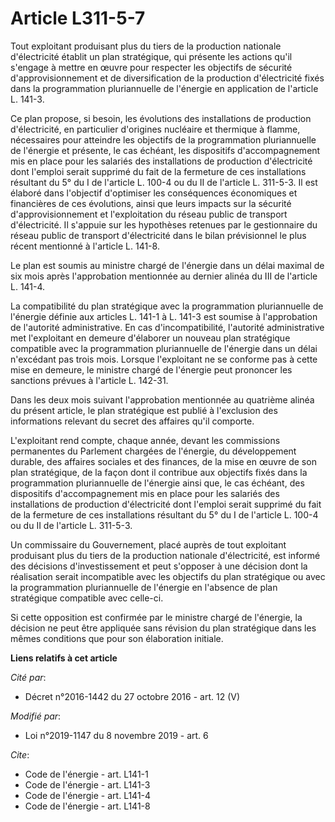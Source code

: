 # Article L311-5-7

Tout exploitant produisant plus du tiers de la production nationale d'électricité établit un plan stratégique, qui présente
les actions qu'il s'engage à mettre en œuvre pour respecter les objectifs de sécurité d'approvisionnement et de
diversification de la production d'électricité fixés dans la programmation pluriannuelle de l'énergie en application de
l'article L. 141-3.

Ce plan propose, si besoin, les évolutions des installations de production d'électricité, en particulier d'origines nucléaire
et thermique à flamme, nécessaires pour atteindre les objectifs de la programmation pluriannuelle de l'énergie et présente,
le cas échéant, les dispositifs d'accompagnement mis en place pour les salariés des installations de production d'électricité
dont l'emploi serait supprimé du fait de la fermeture de ces installations résultant du 5° du I de l'article L. 100-4 ou du
II de l'article L. 311-5-3. Il est élaboré dans l'objectif d'optimiser les conséquences économiques et financières de ces
évolutions, ainsi que leurs impacts sur la sécurité d'approvisionnement et l'exploitation du réseau public de transport
d'électricité. Il s'appuie sur les hypothèses retenues par le gestionnaire du réseau public de transport d'électricité dans
le bilan prévisionnel le plus récent mentionné à l'article L. 141-8.

Le plan est soumis au ministre chargé de l'énergie dans un délai maximal de six mois après l'approbation mentionnée au
dernier alinéa du III de l'article L. 141-4.

La compatibilité du plan stratégique avec la programmation pluriannuelle de l'énergie définie aux articles L. 141-1 à L.
141-3 est soumise à l'approbation de l'autorité administrative. En cas d'incompatibilité, l'autorité administrative met
l'exploitant en demeure d'élaborer un nouveau plan stratégique compatible avec la programmation pluriannuelle de l'énergie
dans un délai n'excédant pas trois mois. Lorsque l'exploitant ne se conforme pas à cette mise en demeure, le ministre chargé
de l'énergie peut prononcer les sanctions prévues à l'article L. 142-31.

Dans les deux mois suivant l'approbation mentionnée au quatrième alinéa du présent article, le plan stratégique est publié à
l'exclusion des informations relevant du secret des affaires qu'il comporte.

L'exploitant rend compte, chaque année, devant les commissions permanentes du Parlement chargées de l'énergie, du
développement durable, des affaires sociales et des finances, de la mise en œuvre de son plan stratégique, de la façon dont
il contribue aux objectifs fixés dans la programmation pluriannuelle de l'énergie ainsi que, le cas échéant, des dispositifs
d'accompagnement mis en place pour les salariés des installations de production d'électricité dont l'emploi serait supprimé
du fait de la fermeture de ces installations résultant du 5° du I de l'article L. 100-4 ou du II de l'article L. 311-5-3.

Un commissaire du Gouvernement, placé auprès de tout exploitant produisant plus du tiers de la production nationale
d'électricité, est informé des décisions d'investissement et peut s'opposer à une décision dont la réalisation serait
incompatible avec les objectifs du plan stratégique ou avec la programmation pluriannuelle de l'énergie en l'absence de plan
stratégique compatible avec celle-ci.

Si cette opposition est confirmée par le ministre chargé de l'énergie, la décision ne peut être appliquée sans révision du
plan stratégique dans les mêmes conditions que pour son élaboration initiale.

**Liens relatifs à cet article**

_Cité par_:

  - Décret n°2016-1442 du 27 octobre 2016 - art. 12 (V)

_Modifié par_:

  - Loi n°2019-1147 du 8 novembre 2019 - art. 6

_Cite_:

  - Code de l'énergie - art. L141-1
  - Code de l'énergie - art. L141-3
  - Code de l'énergie - art. L141-4
  - Code de l'énergie - art. L141-8
